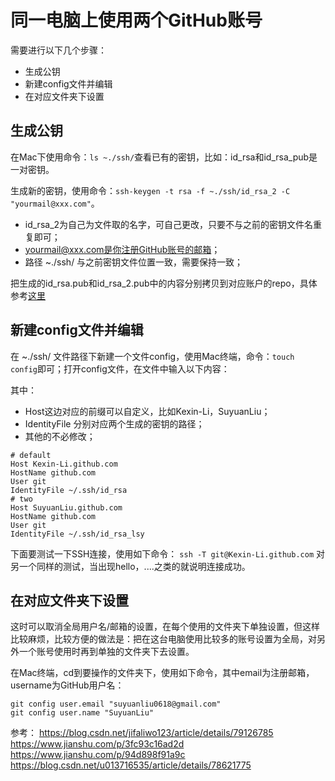 # 同一电脑上使用两个GitHub账号

需要进行以下几个步骤：
- 生成公钥
- 新建config文件并编辑
- 在对应文件夹下设置
## 生成公钥

在Mac下使用命令：`ls ~./ssh/`查看已有的密钥，比如：id_rsa和id_rsa_pub是一对密钥。 

生成新的密钥，使用命令：`ssh-keygen -t rsa -f ~./ssh/id_rsa_2 -C "yourmail@xxx.com"`。
- id_rsa_2为自己为文件取的名字，可自己更改，只要不与之前的密钥文件名重复即可；
- yourmail@xxx.com是你注册GitHub账号的邮箱；
- 路径 ~./ssh/ 与之前密钥文件位置一致，需要保持一致；

把生成的id_rsa.pub和id_rsa_2.pub中的内容分别拷贝到对应账户的repo，具体参考[这里](http://www.xuanfengge.com/using-ssh-key-link-github-photo-tour.html)
## 新建config文件并编辑

在 ~./ssh/ 文件路径下新建一个文件config，使用Mac终端，命令：`touch config`即可；打开config文件，在文件中输入以下内容：

其中：
- Host这边对应的前缀可以自定义，比如Kexin-Li，SuyuanLiu；
- IdentityFile 分别对应两个生成的密钥的路径；
- 其他的不必修改；

```
# default                                                                       
Host Kexin-Li.github.com
HostName github.com
User git
IdentityFile ~/.ssh/id_rsa
# two                                                                           
Host SuyuanLiu.github.com
HostName github.com
User git
IdentityFile ~/.ssh/id_rsa_lsy
```

下面要测试一下SSH连接，使用如下命令：
`ssh -T git@Kexin-Li.github.com`
对另一个同样的测试，当出现hello，....之类的就说明连接成功。
## 在对应文件夹下设置

这时可以取消全局用户名/邮箱的设置，在每个使用的文件夹下单独设置，但这样比较麻烦，比较方便的做法是：把在这台电脑使用比较多的账号设置为全局，对另外一个账号使用时再到单独的文件夹下去设置。

在Mac终端，cd到要操作的文件夹下，使用如下命令，其中email为注册邮箱，username为GitHub用户名：
```
git config user.email "suyuanliu0618@gmail.com"
git config user.name "SuyuanLiu"
```


参考：
https://blog.csdn.net/jifaliwo123/article/details/79126785
https://www.jianshu.com/p/3fc93c16ad2d
https://www.jianshu.com/p/94d898f91a9c
https://blog.csdn.net/u013716535/article/details/78621775
